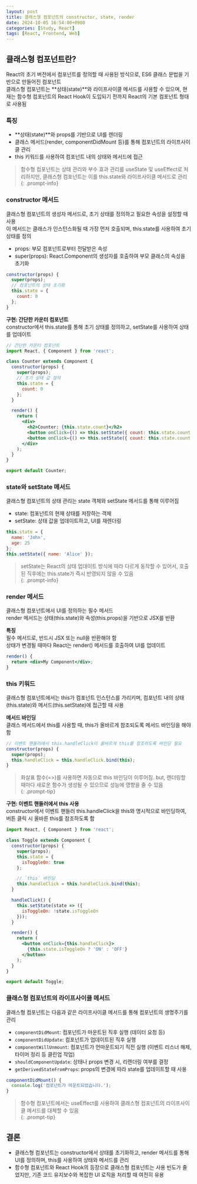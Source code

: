 ```yaml
---
layout: post
title: 클래스형 컴포넌트의 constructor, state, render
date: 2024-10-05 16:54:00+0900
categories: [Study, React]
tags: [React, Frontend, Web]
---
```

## 클래스형 컴포넌트란?
React의 초기 버전에서 컴포넌트를 정의할 때 사용된 방식으로, ES6 클래스 문법을 기반으로 만들어진 컴포넌트  
클래스형 컴포넌트는 **상태(state)**와 라이프사이클 메서드를 사용할 수 있으며, 현재는 함수형 컴포넌트의 React Hook이 도입되기 전까지 React의 기본 컴포넌트 형태로 사용됨    

### 특징

* **상태(state)**와 props를 기반으로 UI를 렌더링  
* 클래스 메서드(render, componentDidMount 등)를 통해 컴포넌트의 라이프사이클 관리  
* this 키워드를 사용하여 컴포넌트 내의 상태와 메서드에 접근  

> 함수형 컴포넌트는 상태 관리와 부수 효과 관리를 useState 및 useEffect로 처리하지만, 클래스형 컴포넌트는 이를 this.state와 라이프사이클 메서드로 관리  
{: .prompt-info}  

### constructor 메서드  
클래스형 컴포넌트의 생성자 메서드로, 초기 상태를 정의하고 필요한 속성을 설정할 때 사용  
이 메서드는 클래스가 인스턴스화될 때 가장 먼저 호출되며, this.state를 사용하여 초기 상태를 정의  

* props: 부모 컴포넌트로부터 전달받은 속성  
* super(props): React.Component의 생성자를 호출하여 부모 클래스의 속성을 초기화  

```jsx
constructor(props) {  
  super(props);  
  // 컴포넌트의 상태 초기화  
  this.state = {  
    count: 0  
  };  
}  
```

**구현: 간단한 카운터 컴포넌트**  
constructor에서 this.state를 통해 초기 상태를 정의하고, setState를 사용하여 상태를 업데이트  

```jsx
// 간단한 카운터 컴포넌트
import React, { Component } from 'react';  

class Counter extends Component {  
  constructor(props) {  
    super(props);  
    // 초기 상태 값 정의  
    this.state = {  
      count: 0  
    };  
  }  

  render() {  
    return (  
      <div>  
        <h2>Counter: {this.state.count}</h2>  
        <button onClick={() => this.setState({ count: this.state.count + 1 })}>증가</button>  
        <button onClick={() => this.setState({ count: this.state.count - 1 })}>감소</button>  
      </div>  
    );  
  }  
}  

export default Counter;  
```

### state와 setState 메서드  
클래스형 컴포넌트의 상태 관리는 state 객체와 setState 메서드를 통해 이루어짐  
* state: 컴포넌트의 현재 상태를 저장하는 객체  
* setState: 상태 값을 업데이트하고, UI를 재렌더링  

```jsx
this.state = {  
  name: 'John',  
  age: 25  
};  
this.setState({ name: 'Alice' });  
```

> setState는 React의 상태 업데이트 방식에 따라 다르게 동작할 수 있어서, 호출된 직후에는 this.state가 즉시 반영되지 않을 수 있음  
{: .prompt-info}  

### render 메서드  
클래스형 컴포넌트에서 UI를 정의하는 필수 메서드  
render 메서드는 상태(this.state)와 속성(this.props)을 기반으로 JSX를 반환  

**특징**   
필수 메서드로, 반드시 JSX 또는 null을 반환해야 함  
상태가 변경될 때마다 React는 render() 메서드를 호출하여 UI를 업데이트  

```jsx
render() {  
  return <div>My Component</div>;  
}  
```


### this 키워드  
클래스형 컴포넌트에서는 this가 컴포넌트 인스턴스를 가리키며, 컴포넌트 내의 상태(this.state)와 메서드(this.setState)에 접근할 때 사용  
  
**메서드 바인딩**   
클래스 메서드에서 this를 사용할 때, this가 올바르게 참조되도록 메서드 바인딩을 해야 함   

```jsx
// 이벤트 핸들러에서 this.handleClick이 올바르게 this를 참조하도록 바인딩 필요   
constructor(props) {  
  super(props);  
  this.handleClick = this.handleClick.bind(this);  
}  
```

> 화살표 함수(=>)를 사용하면 자동으로 this 바인딩이 이루어짐. but, 렌더링할 때마다 새로운 함수가 생성될 수 있으므로 성능에 영향을 줄 수 있음  
{: .prompt-tip}  

**구현: 이벤트 핸들러에서 this 사용**  
constructor에서 이벤트 핸들러 this.handleClick을 this와 명시적으로 바인딩하여, 버튼 클릭 시 올바른 this를 참조하도록 함   

```jsx
import React, { Component } from 'react';  

class Toggle extends Component {  
  constructor(props) {  
    super(props);  
    this.state = {  
      isToggleOn: true  
    };  

    // `this` 바인딩  
    this.handleClick = this.handleClick.bind(this);  
  }  

  handleClick() {  
    this.setState(state => ({  
      isToggleOn: !state.isToggleOn  
    }));  
  }  

  render() {  
    return (  
      <button onClick={this.handleClick}>  
        {this.state.isToggleOn ? 'ON' : 'OFF'}  
      </button>  
    );  
  }  
}  

export default Toggle;  

```

### 클래스형 컴포넌트의 라이프사이클 메서드   

클래스형 컴포넌트는 다음과 같은 라이프사이클 메서드를 통해 컴포넌트의 생명주기를 관리  
- `componentDidMount`: 컴포넌트가 마운트된 직후 실행 (데이터 요청 등)
- `componentDidUpdate`: 컴포넌트가 업데이트된 직후 실행
- `componentWillUnmount`: 컴포넌트가 언마운트되기 직전 실행 (이벤트 리스너 해제, 타이머 정리 등 클린업 작업)  
- `shouldComponentUpdate`: 상태나 props 변경 시, 리렌더링 여부를 결정
- `getDerivedStateFromProps`: props의 변경에 따라 state를 업데이트할 때 사용

```jsx
componentDidMount() {  
  console.log('컴포넌트가 마운트되었습니다.');  
}  
```

> 함수형 컴포넌트에서는 useEffect를 사용하여 클래스형 컴포넌트의 라이프사이클 메서드를 대체할 수 있음  
{: .prompt-tip}

## 결론
* 클래스형 컴포넌트는 constructor에서 상태를 초기화하고, render 메서드를 통해 UI를 정의하며, this를 사용하여 상태와 메서드를 관리  
* 함수형 컴포넌트와 React Hook의 등장으로 클래스형 컴포넌트는 사용 빈도가 줄었지만, 기존 코드 유지보수와 복잡한 UI 로직을 처리할 때 여전히 유용  
